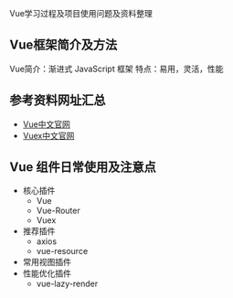 Vue学习过程及项目使用问题及资料整理
## Vue框架简介及方法

 
Vue简介：渐进式 JavaScript 框架
特点：易用，灵活，性能

## 参考资料网址汇总
- [Vue中文官网](https://cn.vuejs.org)
- [Vuex中文官网](https://vuex.vuejs.org/zh-cn/)

## Vue 组件日常使用及注意点
- 核心插件
	- 	Vue 
	-  Vue-Router
	-  Vuex
-  推荐插件
	- axios 
	- vue-resource  
- 常用视图插件
- 性能优化插件
	- vue-lazy-render




